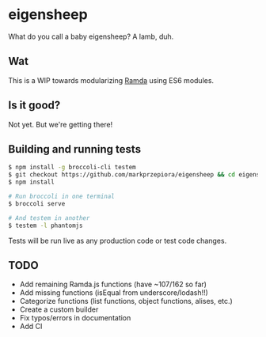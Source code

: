 eigensheep
==========

What do you call a baby eigensheep? A lamb, duh.


## Wat

This is a WIP towards modularizing [Ramda](https://github.com/CrossEye/ramda)
using ES6 modules.


## Is it good?

Not yet. But we're getting there!


## Building and running tests

```bash
$ npm install -g broccoli-cli testem
$ git checkout https://github.com/markprzepiora/eigensheep && cd eigensheep
$ npm install

# Run broccoli in one terminal
$ broccoli serve

# And testem in another
$ testem -l phantomjs
```

Tests will be run live as any production code or test code changes.

## TODO

- Add remaining Ramda.js functions (have ~107/162 so far)
- Add missing functions (isEqual from underscore/lodash!!)
- Categorize functions (list functions, object functions, alises, etc.)
- Create a custom builder
- Fix typos/errors in documentation
- Add CI

